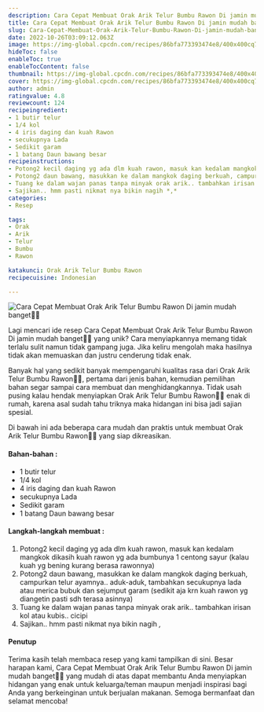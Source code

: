 ```yaml
---
description: Cara Cepat Membuat Orak Arik Telur Bumbu Rawon Di jamin mudah banget"
title: Cara Cepat Membuat Orak Arik Telur Bumbu Rawon Di jamin mudah banget
slug: Cara-Cepat-Membuat-Orak-Arik-Telur-Bumbu-Rawon-Di-jamin-mudah-banget
date: 2022-10-26T03:09:12.063Z
image: https://img-global.cpcdn.com/recipes/86bfa773393474e8/400x400cq70/photo.jpg
hideToc: false
enableToc: true
enableTocContent: false
thumbnail: https://img-global.cpcdn.com/recipes/86bfa773393474e8/400x400cq70/photo.jpg
cover: https://img-global.cpcdn.com/recipes/86bfa773393474e8/400x400cq70/photo.jpg
author: admin
ratingvalue: 4.8
reviewcount: 124
recipeingredient:
- 1 butir telur
- 1/4 kol
- 4 iris daging dan kuah Rawon
- secukupnya Lada
- Sedikit garam
- 1 batang Daun bawang besar
recipeinstructions:
- Potong2 kecil daging yg ada dlm kuah rawon, masuk kan kedalam mangkok dikasih kuah rawon yg ada bumbunya 1 centong sayur (kalau kuah yg bening kurang berasa rawonnya)
- Potong2 daun bawang, masukkan ke dalam mangkok daging berkuah, campurkan telur ayamnya.. aduk-aduk, tambahkan secukupnya lada atau merica bubuk dan sejumput garam (sedikit aja krn kuah rawon yg diangetin pasti sdh terasa asinnya)
- Tuang ke dalam wajan panas tanpa minyak orak arik.. tambahkan irisan kol atau kubis.. cicipi
- Sajikan.. hmm pasti nikmat nya bikin nagih *,*
categories:
- Resep

tags:
- Orak
- Arik
- Telur
- Bumbu
- Rawon

katakunci: Orak Arik Telur Bumbu Rawon
recipecuisine: Indonesian

---
```


![Cara Cepat Membuat Orak Arik Telur Bumbu Rawon Di jamin mudah banget👩‍🍳](https://img-global.cpcdn.com/recipes/86bfa773393474e8/400x400cq70/photo.jpg)

Lagi mencari ide resep Cara Cepat Membuat Orak Arik Telur Bumbu Rawon Di jamin mudah banget👩‍🍳 yang unik? Cara menyiapkannya memang tidak terlalu sulit namun tidak gampang juga. Jika keliru mengolah maka hasilnya tidak akan memuaskan dan justru cenderung tidak enak.

Banyak hal yang sedikit banyak mempengaruhi kualitas rasa dari Orak Arik Telur Bumbu Rawon👩‍🍳, pertama dari jenis bahan, kemudian pemilihan bahan segar sampai cara membuat dan menghidangkannya. Tidak usah pusing kalau hendak menyiapkan Orak Arik Telur Bumbu Rawon👩‍🍳 enak di rumah, karena asal sudah tahu triknya maka hidangan ini bisa jadi sajian spesial.

Di bawah ini ada beberapa cara mudah dan praktis untuk membuat Orak Arik Telur Bumbu Rawon👩‍🍳 yang siap dikreasikan.

<!--inarticleads1-->

#### Bahan-bahan :

- 1 butir telur
- 1/4 kol
- 4 iris daging dan kuah Rawon
- secukupnya Lada
- Sedikit garam
- 1 batang Daun bawang besar

<!--inarticleads2-->

#### Langkah-langkah membuat :

1. Potong2 kecil daging yg ada dlm kuah rawon, masuk kan kedalam mangkok dikasih kuah rawon yg ada bumbunya 1 centong sayur (kalau kuah yg bening kurang berasa rawonnya)
1. Potong2 daun bawang, masukkan ke dalam mangkok daging berkuah, campurkan telur ayamnya.. aduk-aduk, tambahkan secukupnya lada atau merica bubuk dan sejumput garam (sedikit aja krn kuah rawon yg diangetin pasti sdh terasa asinnya)
1. Tuang ke dalam wajan panas tanpa minyak orak arik.. tambahkan irisan kol atau kubis.. cicipi
1. Sajikan.. hmm pasti nikmat nya bikin nagih *,*

#### Penutup

Terima kasih telah membaca resep yang kami tampilkan di sini. Besar harapan kami, Cara Cepat Membuat Orak Arik Telur Bumbu Rawon Di jamin mudah banget👩‍🍳 yang mudah di atas dapat membantu Anda menyiapkan hidangan yang enak untuk keluarga/teman maupun menjadi inspirasi bagi Anda yang berkeinginan untuk berjualan makanan. Semoga bermanfaat dan selamat mencoba!